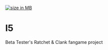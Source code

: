 [![size in MB](https://img.shields.io/github/languages/code-size/VELD-Dev/I5)](https://img.shields.io/github/languages/code-size/VELD-Dev/I5)
# I5
Beta Tester's Ratchet &amp; Clank fangame project
